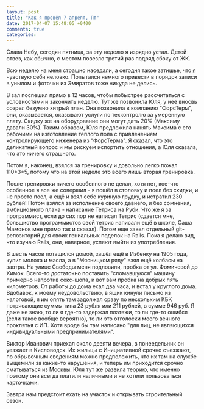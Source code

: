 ```yaml
---
layout: post
title: "Как я провёл 7 апреля, Пт"
date: 2017-04-07 15:48:05 +0400
comments: true
categories: 
---
```

Слава Небу, сегодян пятница, за эту неделю я изрядно устал. Детей отвез, как обычно, с местом повезло третий раз подряд сбоку от ЖК.

Всю неделю на меня страшно наседали, а сегодня такое затишье, что я чувствую себя неловко. Попытался немного привести в порядок записи в унылом и фоточки из Эмиратов тоже никуда не делись.

В зал поспешил прямо в 12 часов, чтобы побыстрее рассчитаться с условностями и закончить неделю. Тут же позвонила Юля, у неё вносвь созрел безумно хитрый план. Она позвонила в компанию "ФорсТерм", они, оказывается, оказывают услуги по техконтролю за умеренную плату. Скидку же на оборудование они могут дать 20% (Максиму давали 30%). Таким образом, Юля предложила нанять Максима с его рабочими на изготовление теплого пола с привлечением контролирующего инженера из "ФорсТерма". Я сказал, что это деликатный вопрос и мы рискуем испортить отношения, а Юля сказала, что это ничего страшного.

Потом я, наконец, взялся за тренировку и довольно легко пожал 110\*3\*5, потому что на этой неделе это всего лишь вторая тренировка.

После тренировки ничего особенного не делал, хотя нет, кое-что особенное я все же совершил - я пошёл в столовку и поел без скидки, и не просто поел, а ещё и взял себе куриную грудку, и истратил 230 рублей! Потом взялся за исполнение своего давнего, и без сомнения, амбициозного плана - написание Тетриса на Руби. Что же я за программист, если до сих пор не написал Тетрис (сдается мне, большиство программистов свой тетрис написали ещё в школе, Саша Мамонов мне прямо так и сказал). Потом еще завел отдельный git-репозиторий для своих гениальных поделок на Rails. Пока я делаю вид, что изучаю Rails, они, наверное, успеют выйти из употребления.

В шесть часов потащился домой, зашёл ещё в Избенку на 1905 года, купил молока и масла, а в "Мясницком ряду" взял ещё колбасы на завтра. На улице Свободы меня подловили, пробка от ул. Фомичевой до Химок. Всего-то достаточно поставить "сломавшуюся" машину примерно напротив секс-шопа, и вот вам пробка на добрых пять километров. От работы до дома ехал два часа, и встал у круглого дома. Вдобавок, к моему неудовольствию, в ящик кинули письмо из налоговой, я им опять там задолжал сразу по нескольким КБК потрясающие суммы типа 23 рубля или 211 рублей, в сумме 946 руб. Я даже не знаю, то ли я где-то задержал платежи, то ли где-то ошибся (если такое вообще вероятно), то ли это отголоски моего вечного проклятья с ИП. Хотя вроде бы там написано "для лиц, не являющихся индивидуальными предпринимателями".

Виктор Иванович приехал около девяти вечера, в понеедельник он уезжает в Кисловодск. Их жильцы с Инициативной срочно съезжают, по обрывочным сведениям можно предположить, что их там на службе выщемили за какие-то нарушения, и теперь им приходится срочно сматываться из Москвы. Юля тут же развила теорию, что именно поэтому они всегда платили наличными и не хотели пользоваться карточками.

Завтра нам предстоит ехать на участок и открывать строительный сезон.